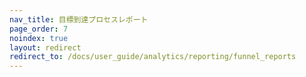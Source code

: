 ```yaml
---
nav_title: 目標到達プロセスレポート
page_order: 7
noindex: true
layout: redirect
redirect_to: /docs/user_guide/analytics/reporting/funnel_reports
---
```

